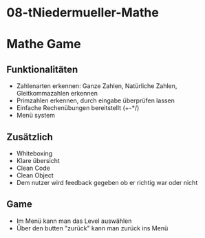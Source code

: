 # 08-tNiedermueller-Mathe

# Mathe Game


## Funktionalitäten
- Zahlenarten erkennen: Ganze Zahlen, Natürliche Zahlen, Gleitkommazahlen erkennen
- Primzahlen erkennen, durch eingabe überprüfen lassen
- Einfache Rechenübungen bereitstellt (+-*/)
- Menü system

## Zusätzlich
- Whiteboxing
- Klare übersicht
- Clean Code
- Clean Object
- Dem nutzer wird feedback gegeben ob er richtig war oder nicht

## Game
- Im Menü kann man das Level auswählen
- Über den butten "zurück" kann man zurück ins Menü
